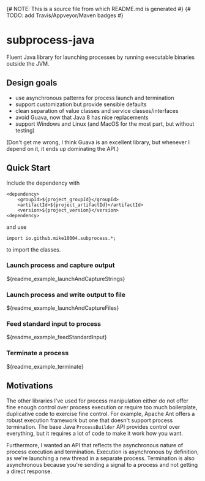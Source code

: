 {# NOTE: This is a source file from which README.md is generated #}
{# TODO: add Travis/Appveyor/Maven badges #}

# subprocess-java

Fluent Java library for launching processes by running executable binaries 
outside the JVM.

## Design goals

* use asynchronous patterns for process launch and termination
* support customization but provide sensible defaults 
* clean separation of value classes and service classes/interfaces
* avoid Guava, now that Java 8 has nice replacements
* support Windows and Linux (and MacOS for the most part, but without testing)

(Don't get me wrong, I think Guava is an excellent library, but whenever I 
depend on it, it ends up dominating the API.)

## Quick Start

Include the dependency with

    <dependency>
        <groupId>${project_groupId}</groupId>
        <artifactId>${project_artifactId}</artifactId>
        <version>${project_version}</version>
    <dependency>

and use  

    import io.github.mike10004.subprocess.*;

to import the classes.

### Launch process and capture output

${readme_example_launchAndCaptureStrings}

### Launch process and write output to file

${readme_example_launchAndCaptureFiles}

### Feed standard input to process

${readme_example_feedStandardInput}

### Terminate a process

${readme_example_terminate}

## Motivations

The other libraries I've used for process manipulation either do not offer 
fine enough control over process execution or require too much boilerplate,
duplicative code to exercise fine control. For example, Apache Ant offers a 
robust execution framework but one that doesn't support process termination. 
The base Java `ProcessBuilder` API provides control over everything, but it 
requires a lot of code to make it work how you want.

Furthermore, I wanted an API that reflects the asynchronous nature of process 
execution and termination. Execution is asynchronous by definition, as we're 
launching a new thread in a separate process. Termination is also asynchronous 
because you're sending a signal to a process and not getting a direct response.
